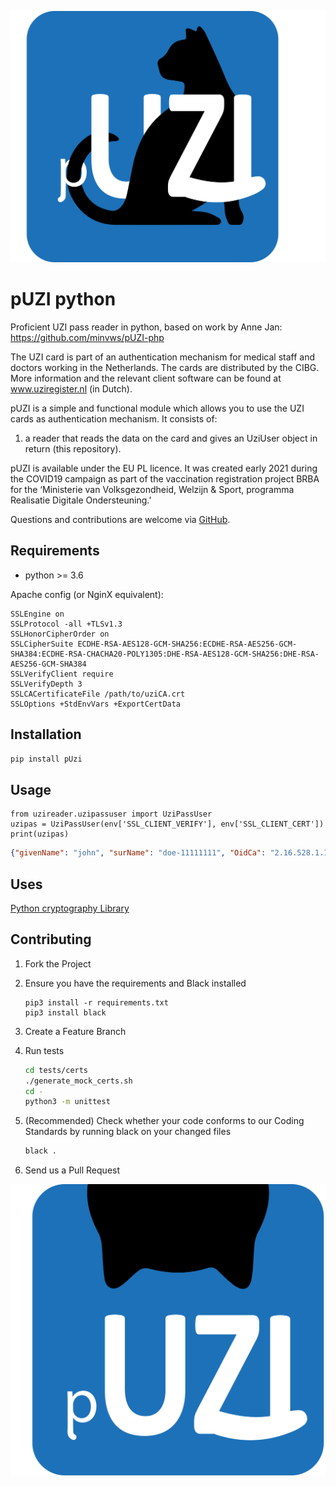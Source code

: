 ![pUZI logo](pUZI.svg "pUZI logo")
# pUZI python

Proficient UZI pass reader in python, based on work by Anne Jan: https://github.com/minvws/pUZI-php

The UZI card is part of an authentication mechanism for medical staff and doctors working in the Netherlands. The cards are distributed by the CIBG. More information and the relevant client software can be found at www.uziregister.nl (in Dutch).

pUZI is a simple and functional module which allows you to use the UZI cards as authentication mechanism. It consists of:

1. a reader that reads the data on the card and gives an UziUser object in return (this repository).

pUZI is available under the EU PL licence. It was created early 2021 during the COVID19 campaign as part of the vaccination registration project BRBA for the ‘Ministerie van Volksgezondheid, Welzijn & Sport, programma Realisatie Digitale Ondersteuning.’

Questions and contributions are welcome via [GitHub](https://github.com/minvws/pUzi-python/issues).

## Requirements

* python >= 3.6

Apache config (or NginX equivalent):
```apacheconf
SSLEngine on
SSLProtocol -all +TLSv1.3
SSLHonorCipherOrder on
SSLCipherSuite ECDHE-RSA-AES128-GCM-SHA256:ECDHE-RSA-AES256-GCM-SHA384:ECDHE-RSA-CHACHA20-POLY1305:DHE-RSA-AES128-GCM-SHA256:DHE-RSA-AES256-GCM-SHA384
SSLVerifyClient require
SSLVerifyDepth 3
SSLCACertificateFile /path/to/uziCA.crt
SSLOptions +StdEnvVars +ExportCertData
```

## Installation
```bash
pip install pUzi
```

## Usage

```python3
from uzireader.uzipassuser import UziPassUser
uzipas = UziPassUser(env['SSL_CLIENT_VERIFY'], env['SSL_CLIENT_CERT'])
print(uzipas)
```

```json
{"givenName": "john", "surName": "doe-11111111", "OidCa": "2.16.528.1.1003.1.3.5.5.2", "UziVersion": "1", "UziNumber": "11111111", "CardType": "N", "SubscriberNumber": "90000111", "Role": "01.015", "AgbCode": "00000000"}
```

## Uses

[Python cryptography Library](https://cryptography.io/en/)

## Contributing

1. Fork the Project

2. Ensure you have the requirements and Black installed
   
    ```shell
    pip3 install -r requirements.txt
    pip3 install black
    ```

3. Create a Feature Branch

4. Run tests

   ```sh
   cd tests/certs 
   ./generate_mock_certs.sh
   cd -
   python3 -m unittest
   ```


5. (Recommended) Check whether your code conforms to our Coding Standards by running black on your changed files

    ```sh
    black .
    ```

6. Send us a Pull Request

![pUZI](pUZI-hidden.svg "pUZI")